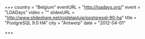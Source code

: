 +++
country = "Belgium"
eventURL = "http://loadays.org/"
event = "LOADays"
video = ""
slidesURL = "http://www.slideshare.net/roidelapluie/postgresql-90-ha"
title = "PostgreSQL 9.0 HA"
city = "Antwerp"
date = "2012-04-01"

+++


